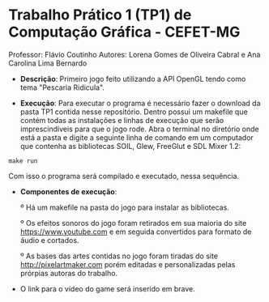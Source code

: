 # Trabalho Prático 1 (TP1) de Computação Gráfica - CEFET-MG

Professor: Flávio Coutinho
Autores: Lorena Gomes de Oliveira Cabral e Ana Carolina Lima Bernardo

* **Descrição**: Primeiro jogo feito utilizando a API OpenGL tendo como tema "Pescaria Ridícula".

* **Execução**: Para executar o programa é necessário fazer o download da pasta TP1 contida nesse repositório. Dentro possui um makefile que contém todas as instalações e linhas de execução que serão imprescindíveis para que o jogo rode. Abra o terminal no diretório onde está a pasta e digite a seguinte linha de comando em um computador que contenha as bibliotecas SOIL, Glew, FreeGlut e SDL Mixer 1.2:

```
make run
```
Com isso o programa será compilado e executado, nessa sequência. 

* **Componentes de execução**: 

  º Há um makefile na pasta do jogo para instalar as bibliotecas.
  
  º Os efeitos sonoros do jogo foram retirados em sua maioria do site https://www.youtube.com e em seguida convertidos para formato de áudio e cortados.
  
  º As bases das artes contidas no jogo foram tiradas do site http://pixelartmaker.com porém editadas e personalizadas pelas prórpias autoras do trabalho.
  
* O link para o vídeo do game será inserido em brave. 


